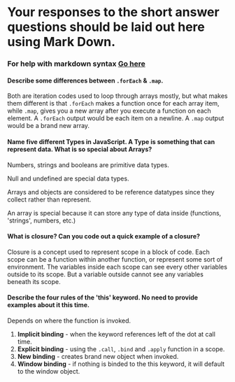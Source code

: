 # Your responses to the short answer questions should be laid out here using Mark Down.
### For help with markdown syntax [Go here](https://github.com/adam-p/markdown-here/wiki/Markdown-Cheatsheet)

#### Describe some differences between `.forEach` & `.map`. 

Both are iteration codes used to loop through arrays mostly, but what makes them different is that `.forEach` makes a function once for each array item, while `.map`, gives you a new array after you execute a function on each element. A `.forEach` output would be each item on a newline. A `.map` output would be a brand new array. 

#### Name five different Types in JavaScript. A Type is something that can represent data. What is so special about Arrays?

Numbers, strings and booleans are primitive data types. 

Null and undefined are special data types. 

Arrays and objects are considered to be reference datatypes since they collect rather than represent. 

An array is special because it can store any type of data inside (functions, 'strings', numbers, etc.)

#### What is closure? Can you code out a quick example of a closure?

Closure is a concept used to represent scope in a block of code. Each scope can be a function within another function, or represent some sort of environment. The variables inside each scope can see every other variables outside to its scope. But a variable outside cannot see any variables beneath its scope. 

#### Describe the four rules of the 'this' keyword. No need to provide examples about it this time.  

Depends on where the function is invoked. 

1. **Implicit binding** - when the keyword references  left of the dot at call time.
2. **Explicit binding** - using the `.call`, `.bind` and `.apply` function in a scope.
3. **New binding** - creates brand new object when invoked. 
4. **Window binding** - if nothing is binded to the this keyword, it will default to the window object. 
